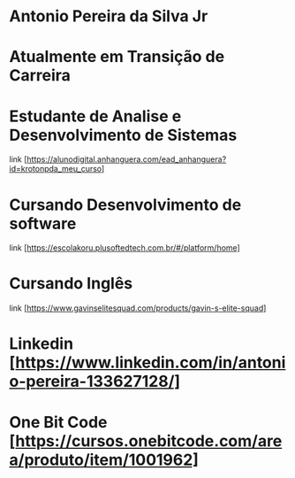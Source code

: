 # Antonio Pereira da Silva Jr
# Atualmente em Transição de Carreira
# Estudante de Analise e Desenvolvimento de Sistemas #
link [https://alunodigital.anhanguera.com/ead_anhanguera?id=krotonpda_meu_curso]
# Cursando Desenvolvimento de software #
link [https://escolakoru.plusoftedtech.com.br/#/platform/home]
# Cursando Inglês #
link [https://www.gavinselitesquad.com/products/gavin-s-elite-squad]
# Linkedin [https://www.linkedin.com/in/antonio-pereira-133627128/]
# One Bit Code [https://cursos.onebitcode.com/area/produto/item/1001962]
